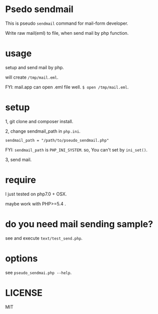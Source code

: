 # Psedo sendmail

This is pseudo `sendmail` command for mail-form developer.

Write raw mail(eml) to file, when send mail by php function.

# usage

setup and send mail by php.

will create `/tmp/mail.eml`.

FYI: mail.app can open .eml file well. `$ open /tmp/mail.eml`.

# setup

1, git clone and composer install.

2, change sendmail_path in `php.ini`.

```
sendmail_path = "/path/to/pseudo_sendmail.php"
```

FYI: `sendmail_path` is `PHP_INI_SYSTEM`. so, You can't set by `ini_set()`.

3, send mail.


# require

I just tested on php7.0 + OSX.

maybe work with PHP>=5.4 .

# do you need mail sending sample?

see and execute `text/test_send.php`.

# options

see `pseudo_sendmai.php --help`.

# LICENSE

MIT
